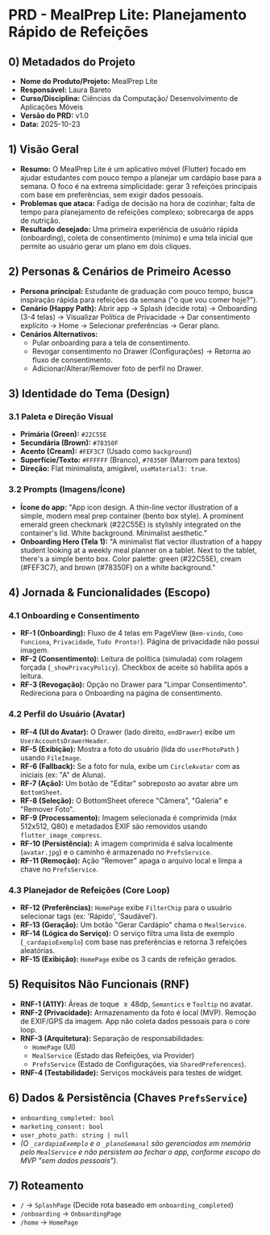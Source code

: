 # PRD - MealPrep Lite: Planejamento Rápido de Refeições

## 0) Metadados do Projeto

* **Nome do Produto/Projeto:** MealPrep Lite
* **Responsável:** Laura Bareto
* **Curso/Disciplina:** Ciências da Computação/ Desenvolvimento de Aplicações Móveis
* **Versão do PRD:** v1.0
* **Data:** 2025-10-23

## 1) Visão Geral

* **Resumo:** O MealPrep Lite é um aplicativo móvel (Flutter) focado em ajudar estudantes com pouco tempo a planejar um cardápio base para a semana. O foco é na extrema simplicidade: gerar 3 refeições principais com base em preferências, sem exigir dados pessoais.
* **Problemas que ataca:** Fadiga de decisão na hora de cozinhar; falta de tempo para planejamento de refeições complexo; sobrecarga de apps de nutrição.
* **Resultado desejado:** Uma primeira experiência de usuário rápida (onboarding), coleta de consentimento (mínimo) e uma tela inicial que permite ao usuário gerar um plano em dois cliques.

## 2) Personas & Cenários de Primeiro Acesso

* **Persona principal:** Estudante de graduação com pouco tempo, busca inspiração rápida para refeições da semana ("o que vou comer hoje?").
* **Cenário (Happy Path):** Abrir app → Splash (decide rota) → Onboarding (3-4 telas) → Visualizar Política de Privacidade → Dar consentimento explícito → Home → Selecionar preferências → Gerar plano.
* **Cenários Alternativos:**
    * Pular onboarding para a tela de consentimento.
    * Revogar consentimento no Drawer (Configurações) → Retorna ao fluxo de consentimento.
    * Adicionar/Alterar/Remover foto de perfil no Drawer.

## 3) Identidade do Tema (Design)

### 3.1 Paleta e Direção Visual

* **Primária (Green):** `#22C55E`
* **Secundária (Brown):** `#78350F`
* **Acento (Cream):** `#FEF3C7` (Usado como `background`)
* **Superfície/Texto:** `#FFFFFF` (Branco), `#78350F` (Marrom para textos)
* **Direção:** Flat minimalista, amigável, `useMaterial3: true`.

### 3.2 Prompts (Imagens/Ícone)

* **Ícone do app:** "App icon design. A thin-line vector illustration of a simple, modern meal prep container (bento box style). A prominent emerald green checkmark (#22C55E) is stylishly integrated on the container's lid. White background. Minimalist aesthetic."
* **Onboarding Hero (Tela 1):** "A minimalist flat vector illustration of a happy student looking at a weekly meal planner on a tablet. Next to the tablet, there's a simple bento box. Color palette: green (#22C55E), cream (#FEF3C7), and brown (#78350F) on a white background."

## 4) Jornada & Funcionalidades (Escopo)

### 4.1 Onboarding e Consentimento
* **RF-1 (Onboarding):** Fluxo de 4 telas em PageView (`Bem-vindo`, `Como Funciona`, `Privacidade`, `Tudo Pronto!`). Página de privacidade não possui imagem.
* **RF-2 (Consentimento):** Leitura de política (simulada) com rolagem forçada (`_showPrivacyPolicy`). Checkbox de aceite só habilita após a leitura.
* **RF-3 (Revogação):** Opção no Drawer para "Limpar Consentimento". Redireciona para o Onboarding na página de consentimento.

### 4.2 Perfil do Usuário (Avatar)
* **RF-4 (UI do Avatar):** O Drawer (lado direito, `endDrawer`) exibe um `UserAccountsDrawerHeader`.
* **RF-5 (Exibição):** Mostra a foto do usuário (lida do `userPhotoPath` ) usando `FileImage`.
* **RF-6 (Fallback):** Se a foto for nula, exibe um `CircleAvatar` com as iniciais (ex: "A" de Aluna).
* **RF-7 (Ação):** Um botão de "Editar" sobreposto ao avatar abre um `BottomSheet`.
* **RF-8 (Seleção):** O BottomSheet oferece "Câmera", "Galeria" e "Remover Foto".
* **RF-9 (Processamento):** Imagem selecionada é comprimida (máx 512x512, Q80) e metadados EXIF são removidos usando `flutter_image_compress`.
* **RF-10 (Persistência):** A imagem comprimida é salva localmente (`avatar.jpg`) e o caminho é armazenado no `PrefsService`.
* **RF-11 (Remoção):** Ação "Remover" apaga o arquivo local e limpa a chave no `PrefsService`.

### 4.3 Planejador de Refeições (Core Loop)
* **RF-12 (Preferências):** `HomePage` exibe `FilterChip` para o usuário selecionar tags (ex: 'Rápido', 'Saudável').
* **RF-13 (Geração):** Um botão "Gerar Cardápio" chama o `MealService`.
* **RF-14 (Lógica do Serviço):** O serviço filtra uma lista de exemplo (`_cardapioExemplo`) com base nas preferências e retorna 3 refeições aleatórias.
* **RF-15 (Exibição):** `HomePage` exibe os 3 cards de refeição gerados.

## 5) Requisitos Não Funcionais (RNF)

* **RNF-1 (A11Y):** Áreas de toque $\ge 48$dp, `Semantics` e `Tooltip` no avatar.
* **RNF-2 (Privacidade):** Armazenamento da foto é local (MVP). Remoção de EXIF/GPS da imagem. App não coleta dados pessoais para o core loop.
* **RNF-3 (Arquitetura):** Separação de responsabilidades:
    * `HomePage` (UI)
    * `MealService` (Estado das Refeições, via Provider)
    * `PrefsService` (Estado de Configurações, via `SharedPreferences`).
* **RNF-4 (Testabilidade):** Serviços mockáveis para testes de widget.

## 6) Dados & Persistência (Chaves `PrefsService`)

* `onboarding_completed: bool`
* `marketing_consent: bool`
* `user_photo_path: string | null`
* *(O `_cardapioExemplo` e o `_planoSemanal` são gerenciados em memória pelo `MealService` e não persistem ao fechar o app, conforme escopo do MVP "sem dados pessoais").*

## 7) Roteamento 

* `/` → `SplashPage` (Decide rota baseado em `onboarding_completed`)
* `/onboarding` → `OnboardingPage`
* `/home` → `HomePage`
